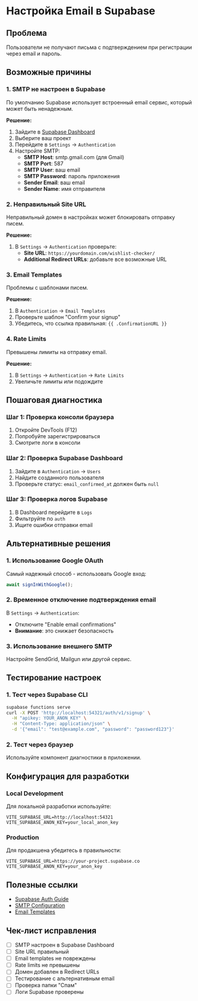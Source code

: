 # Настройка Email в Supabase

## Проблема
Пользователи не получают письма с подтверждением при регистрации через email и пароль.

## Возможные причины

### 1. SMTP не настроен в Supabase
По умолчанию Supabase использует встроенный email сервис, который может быть ненадежным.

**Решение:**
1. Зайдите в [Supabase Dashboard](https://supabase.com/dashboard)
2. Выберите ваш проект
3. Перейдите в `Settings` → `Authentication`
4. Настройте SMTP:
   - **SMTP Host**: smtp.gmail.com (для Gmail)
   - **SMTP Port**: 587
   - **SMTP User**: ваш email
   - **SMTP Password**: пароль приложения
   - **Sender Email**: ваш email
   - **Sender Name**: имя отправителя

### 2. Неправильный Site URL
Неправильный домен в настройках может блокировать отправку писем.

**Решение:**
1. В `Settings` → `Authentication` проверьте:
   - **Site URL**: `https://yourdomain.com/wishlist-checker/`
   - **Additional Redirect URLs**: добавьте все возможные URL

### 3. Email Templates
Проблемы с шаблонами писем.

**Решение:**
1. В `Authentication` → `Email Templates`
2. Проверьте шаблон "Confirm your signup"
3. Убедитесь, что ссылка правильная: `{{ .ConfirmationURL }}`

### 4. Rate Limits
Превышены лимиты на отправку email.

**Решение:**
1. В `Settings` → `Authentication` → `Rate Limits`
2. Увеличьте лимиты или подождите

## Пошаговая диагностика

### Шаг 1: Проверка консоли браузера
1. Откройте DevTools (F12)
2. Попробуйте зарегистрироваться
3. Смотрите логи в консоли

### Шаг 2: Проверка Supabase Dashboard
1. Зайдите в `Authentication` → `Users`
2. Найдите созданного пользователя
3. Проверьте статус: `email_confirmed_at` должен быть `null`

### Шаг 3: Проверка логов Supabase
1. В Dashboard перейдите в `Logs`
2. Фильтруйте по `auth`
3. Ищите ошибки отправки email

## Альтернативные решения

### 1. Использование Google OAuth
Самый надежный способ - использовать Google вход:
```typescript
await signInWithGoogle();
```

### 2. Временное отключение подтверждения email
В `Settings` → `Authentication`:
- Отключите "Enable email confirmations"
- **Внимание**: это снижает безопасность

### 3. Использование внешнего SMTP
Настройте SendGrid, Mailgun или другой сервис.

## Тестирование настроек

### 1. Тест через Supabase CLI
```bash
supabase functions serve
curl -X POST 'http://localhost:54321/auth/v1/signup' \
  -H "apikey: YOUR_ANON_KEY" \
  -H "Content-Type: application/json" \
  -d '{"email": "test@example.com", "password": "password123"}'
```

### 2. Тест через браузер
Используйте компонент диагностики в приложении.

## Конфигурация для разработки

### Local Development
Для локальной разработки используйте:
```env
VITE_SUPABASE_URL=http://localhost:54321
VITE_SUPABASE_ANON_KEY=your_local_anon_key
```

### Production
Для продакшена убедитесь в правильности:
```env
VITE_SUPABASE_URL=https://your-project.supabase.co
VITE_SUPABASE_ANON_KEY=your_anon_key
```

## Полезные ссылки

- [Supabase Auth Guide](https://supabase.com/docs/guides/auth)
- [SMTP Configuration](https://supabase.com/docs/guides/auth/auth-smtp)
- [Email Templates](https://supabase.com/docs/guides/auth/auth-email-templates)

## Чек-лист исправления

- [ ] SMTP настроен в Supabase Dashboard
- [ ] Site URL правильный
- [ ] Email templates не повреждены
- [ ] Rate limits не превышены
- [ ] Домен добавлен в Redirect URLs
- [ ] Тестирование с альтернативным email
- [ ] Проверка папки "Спам"
- [ ] Логи Supabase проверены 